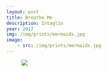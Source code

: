 ```yaml
---
layout: post
title: Breathe Me
description: Intaglio
year: 2017
img: /img/prints/mermaids.jpg
image:
    - src: /img/prints/mermaids.jpg
---
```

<figure>
  <img
    class="post-image" src="{{ page.image[0].src }}">
</figure>
